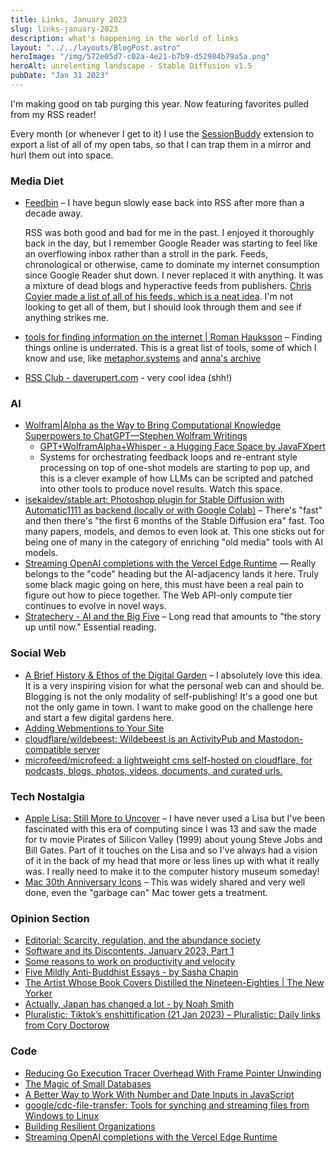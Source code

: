 ```yaml
---
title: Links, January 2023
slug: links-january-2023
description: what's happening in the world of links
layout: "../../layouts/BlogPost.astro"
heroImage: "/img/572e05d7-c02a-4e21-b7b9-d52984b79a5a.png"
heroAlt: unrelenting landscape - Stable Diffusion v1.5
pubDate: "Jan 31 2023"
---
```


I'm making good on tab purging this year. Now featuring favorites pulled from my RSS reader!

Every month (or whenever I get to it) I use the [SessionBuddy](https://chrome.google.com/webstore/detail/session-buddy/edacconmaakjimmfgnblocblbcdcpbko) extension to export a list of all of my open tabs, so that I can trap them in a mirror and hurl them out into space.

### Media Diet
  - [Feedbin](https://feedbin.com/) – I have begun slowly ease back into RSS after more than a decade away.

    RSS was both good and bad for me in the past. I enjoyed it thoroughly back in the day, but I remember Google Reader was starting to feel like an overflowing inbox rather than a stroll in the park. Feeds, chronological or otherwise, came to dominate my internet consumption since Google Reader shut down. I never replaced it with anything. It was a mixture of dead blogs and hyperactive feeds from publishers. [Chris Coyier made a list of all of his feeds, which is a neat idea](https://chriscoyier.net/2023/01/05/a-big-pile-of-personal-developer-designer-blogs-in-an-opml-file/). I'm not looking to get all of them, but I should look through them and see if anything strikes me.
  - [tools for finding information on the internet | Roman Hauksson](https://roman.computer/finding_information/) – Finding things online is underrated. This is a great list of tools, some of which I know and use, like [metaphor.systems](https://metaphor.systems) and [anna's archive](https://annas-archive.org)
  - [RSS Club - daverupert.com](https://daverupert.com/rss-club/) - very cool idea (shh!)

### AI
  - [Wolfram|Alpha as the Way to Bring Computational Knowledge Superpowers to ChatGPT—Stephen Wolfram Writings](https://writings.stephenwolfram.com/2023/01/wolframalpha-as-the-way-to-bring-computational-knowledge-superpowers-to-chatgpt/)
    - [GPT+WolframAlpha+Whisper - a Hugging Face Space by JavaFXpert](https://huggingface.co/spaces/JavaFXpert/Chat-GPT-LangChain)
    - Systems for orchestrating feedback loops and re-entrant style processing on top of one-shot models are starting to pop up, and this is a clever example of how LLMs can be scripted and patched into other tools to produce novel results. Watch this space.
  - [isekaidev/stable.art: Photoshop plugin for Stable Diffusion with Automatic1111 as backend (locally or with Google Colab)](https://github.com/isekaidev/stable.art) – There's "fast" and then there's "the first 6 months of the Stable Diffusion era" fast. Too many papers, models, and demos to even look at. This one sticks out for being one of many in the category of enriching "old media" tools with AI models. 
  - [Streaming OpenAI completions with the Vercel Edge Runtime](https://www.beskar.co/blog/streaming-openai-completions-vercel-edge) — Really belongs to the "code" heading but the AI-adjacency lands it here. Truly some black magic going on here, this must have been a real pain to figure out how to piece together. The Web API-only compute tier continues to evolve in novel ways.
  - [Stratechery - AI and the Big Five](https://stratechery.com/2023/ai-and-the-big-five/) – Long read that amounts to "the story up until now." Essential reading.

### Social Web
  - [A Brief History & Ethos of the Digital Garden](https://maggieappleton.com/garden-history) – I absolutely love this idea. It is a very inspiring vision for what the personal web can and should be. Blogging is not the only modality of self-publishing! It's a good one but not the only game in town. I want to make good on the challenge here and start a few digital gardens here.
  - [Adding Webmentions to Your Site](https://rknight.me/adding-webmentions-to-your-site/)
  - [cloudflare/wildebeest: Wildebeest is an ActivityPub and Mastodon-compatible server](https://github.com/cloudflare/wildebeest)
  - [microfeed/microfeed: a lightweight cms self-hosted on cloudflare, for podcasts, blogs, photos, videos, documents, and curated urls.](https://github.com/microfeed/microfeed)

### Tech Nostalgia
  - [Apple Lisa: Still More to Uncover](https://computerhistory.org/blog/apple-lisa-still-more-to-uncover/) – I have never used a Lisa but I've been fascinated with this era of computing since I was 13 and saw the made for tv movie Pirates of Silicon Valley (1999) about young Steve Jobs and Bill Gates. Part of it touches on the Lisa and so I've always had a vision of it in the back of my head that more or less lines up with what it really was. I really need to make it to the computer history museum someday!
  - [Mac 30th Anniversary Icons](https://rknightuk.github.io/mac-30-font-svg/) – This was widely shared and very well done, even the "garbage can" Mac tower gets a treatment.

### Opinion Section
  - [Editorial: Scarcity, regulation, and the abundance society](https://www.frontiersin.org/articles/10.3389/frma.2022.1104460/full)
  - [Software and its Discontents, January 2023, Part 1](https://laughingmeme.org//2023/01/16/software-and-its-discontents-part-1.html)
  - [Some reasons to work on productivity and velocity](https://danluu.com/productivity-velocity/)
  - [Five Mildly Anti-Buddhist Essays - by Sasha Chapin](https://sashachapin.substack.com/p/five-mildly-anti-buddhist-essays)
  - [The Artist Whose Book Covers Distilled the Nineteen-Eighties | The New Yorker](https://www.newyorker.com/books/page-turner/the-artist-whose-book-covers-distilled-the-nineteen-eighties)
  - [Actually, Japan has changed a lot - by Noah Smith](https://noahpinion.substack.com/p/actually-japan-has-changed-a-lot)
  - [Pluralistic: Tiktok’s enshittification (21 Jan 2023) – Pluralistic: Daily links from Cory Doctorow](https://pluralistic.net/2023/01/21/potemkin-ai/)

### Code
  - [Reducing Go Execution Tracer Overhead With Frame Pointer Unwinding](https://blog.felixge.de/reducing-gos-execution-tracer-overhead-with-frame-pointer-unwinding/)
  - [The Magic of Small Databases](https://tomcritchlow.com/2023/01/27/small-databases/)
  - [A Better Way to Work With Number and Date Inputs in JavaScript](https://www.builder.io/blog/numbers-and-dates)
  - [google/cdc-file-transfer: Tools for synching and streaming files from Windows to Linux](https://github.com/google/cdc-file-transfer)
  - [Building Resilient Organizations](https://forgeorganizing.org/article/building-resilient-organizations)
  - [Streaming OpenAI completions with the Vercel Edge Runtime](https://www.beskar.co/blog/streaming-openai-completions-vercel-edge)
